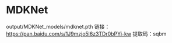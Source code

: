 # MDKNet


output/MDKNet_models/mdknet.pth
链接：https://pan.baidu.com/s/1J9mzjo5l6z3TDr0bPYi-kw 
提取码：sqbm
